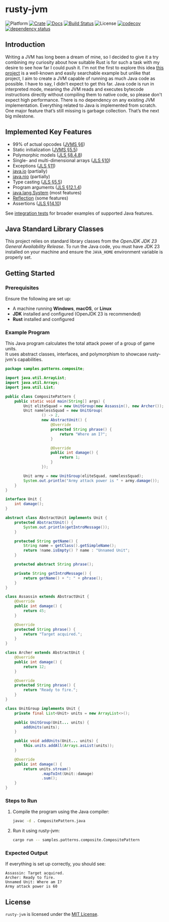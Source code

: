 # rusty-jvm
![Platform][platforms-image]
[![Crate][crate-image]][crate-link]
[![Docs][docs-image]][docs-link]
[![Build Status][ci-image]][ci-link]
![License][license-image]
[![codecov][code-cov-image]][code-cov-link]
[![dependency status][dep-status-image]][dep-status-link]

## Introduction

Writing a JVM has long been a dream of mine, so I decided to give it a try combining my curiosity about how suitable Rust is for such a task with my desire to see how far I could push it.
I'm not the first to explore this idea [this project][rjvm-articles] is a well-known and easily searchable example but unlike that project, I aim to create a JVM capable of running as much Java code as possible.
I have to say, I didn’t expect to get this far.
Java code is run in interpreted mode, meaning the JVM reads and executes bytecode instructions directly without compiling them to native code, so please don't expect high performance.
There is no dependency on any existing JVM implementation. Everything related to Java is implemented from scratch.
One major feature that’s still missing is garbage collection. That’s the next big milestone.

## Implemented Key Features

- 99% of actual opcodes ([JVMS §6][jvms-6])
- Static initialization ([JVMS §5.5][jvms-5.5])
- Polymorphic models ([JLS §8.4.8][jls-8.4.8])
- Single- and multi-dimensional arrays ([JLS §10][jls-10])
- Exceptions ([JLS §11][jls-11])
- [java.io][java.io-api] (partially)
- [java.nio][java.nio-api] (partially)
- Type casting ([JLS §5.5][jls-5.5])
- Program arguments ([JLS §12.1.4][jls-12.1.4])
- [java.lang.System][java.lang.system-api] (most features)
- [Reflection][java.lang.reflect-api] (some features)
- Assertions ([JLS §14.10][jls-14.10])

See [integration tests](tests/test_data) for broader examples of supported Java features.

## Java Standard Library Classes

This project relies on standard library classes from the *OpenJDK JDK 23 General Availability Release*.
To run the Java code, you must have JDK 23 installed on your machine and ensure the `JAVA_HOME` environment variable is properly set.

## Getting Started

### Prerequisites

Ensure the following are set up:

- A machine running **Windows**, **macOS**, or **Linux**
- **JDK** installed and configured (OpenJDK 23 is recommended)
- **Rust** installed and configured

### Example Program

This Java program calculates the total attack power of a group of game units.  
It uses abstract classes, interfaces, and polymorphism to showcase rusty-jvm's capabilities.

```java
package samples.patterns.composite;

import java.util.ArrayList;
import java.util.Arrays;
import java.util.List;

public class CompositePattern {
    public static void main(String[] args) {
        Unit eliteSquad = new UnitGroup(new Assassin(), new Archer());
        Unit namelessSquad = new UnitGroup(
                () -> 2,
                new AbstractUnit() {
                    @Override
                    protected String phrase() {
                        return "Where am I?";
                    }

                    @Override
                    public int damage() {
                        return 1;
                    }
                });

        Unit army = new UnitGroup(eliteSquad, namelessSquad);
        System.out.println("Army attack power is " + army.damage());
    }
}

interface Unit {
    int damage();
}

abstract class AbstractUnit implements Unit {
    protected AbstractUnit() {
        System.out.println(getIntroMessage());
    }

    protected String getName() {
        String name = getClass().getSimpleName();
        return !name.isEmpty() ? name : "Unnamed Unit";
    }

    protected abstract String phrase();

    private String getIntroMessage() {
        return getName() + ": " + phrase();
    }
}

class Assassin extends AbstractUnit {
    @Override
    public int damage() {
        return 45;
    }

    @Override
    protected String phrase() {
        return "Target acquired.";
    }
}

class Archer extends AbstractUnit {
    @Override
    public int damage() {
        return 12;
    }

    @Override
    protected String phrase() {
        return "Ready to fire.";
    }
}

class UnitGroup implements Unit {
    private final List<Unit> units = new ArrayList<>();

    public UnitGroup(Unit... units) {
        addUnits(units);
    }

    public void addUnits(Unit... units) {
        this.units.addAll(Arrays.asList(units));
    }

    @Override
    public int damage() {
        return units.stream()
                .mapToInt(Unit::damage)
                .sum();
    }
}
```

### Steps to Run

1. Compile the program using the Java compiler:
   ```sh
   javac -d . CompositePattern.java
   ```

2. Run it using rusty-jvm:
   ```sh
   cargo run -- samples.patterns.composite.CompositePattern
   ```

### Expected Output

If everything is set up correctly, you should see:

```
Assassin: Target acquired.
Archer: Ready to fire.
Unnamed Unit: Where am I?
Army attack power is 60
```

## License
`rusty-jvm` is licensed under the [MIT License](LICENSE).

[//]: # (links)
[platforms-image]: https://img.shields.io/badge/platforms-linux%20%7C%20macos%20%7C%20windows-blue
[crate-image]: https://img.shields.io/crates/v/rusty-jvm.svg
[crate-link]: https://crates.io/crates/rusty-jvm
[docs-image]: https://docs.rs/rusty-jvm/badge.svg
[docs-link]: https://docs.rs/rusty-jvm
[ci-image]: https://github.com/hextriclosan/rusty-jvm/actions/workflows/rust.yml/badge.svg
[ci-link]: https://github.com/hextriclosan/rusty-jvm/actions
[license-image]: https://img.shields.io/github/license/hextriclosan/rusty-jvm
[code-cov-image]: https://codecov.io/gh/hextriclosan/rusty-jvm/branch/main/graph/badge.svg
[code-cov-link]: https://codecov.io/gh/hextriclosan/rusty-jvm
[dep-status-image]: https://deps.rs/repo/github/hextriclosan/rusty-jvm/status.svg
[dep-status-link]: https://deps.rs/repo/github/hextriclosan/rusty-jvm

[rjvm-articles]: https://andreabergia.com/series/writing-a-jvm-in-rust/

[jvms-5.5]: https://docs.oracle.com/javase/specs/jvms/se23/html/jvms-5.html#jvms-5.5
[jvms-6]: https://docs.oracle.com/javase/specs/jvms/se23/html/jvms-6.html
[jls-5.5]: https://docs.oracle.com/javase/specs/jls/se23/html/jls-5.html#jls-5.5
[jls-8.4.8]: https://docs.oracle.com/javase/specs/jls/se23/html/jls-8.html#jls-8.4.8
[jls-10]: https://docs.oracle.com/javase/specs/jls/se23/html/jls-10.html
[jls-11]: https://docs.oracle.com/javase/specs/jls/se23/html/jls-11.html
[jls-12.1.4]: https://docs.oracle.com/javase/specs/jls/se23/html/jls-12.html#jls-12.1.4
[jls-14.10]: https://docs.oracle.com/javase/specs/jls/se23/html/jls-14.html#jls-14.10
[java.io-api]: https://docs.oracle.com/en/java/javase/23/docs/api/java.base/java/io/package-summary.html
[java.nio-api]: https://docs.oracle.com/en/java/javase/23/docs/api/java.base/java/nio/package-summary.html
[java.lang.system-api]: https://docs.oracle.com/en/java/javase/23/docs/api/java.base/java/lang/System.html
[java.lang.reflect-api]: https://docs.oracle.com/en/java/javase/23/docs/api/java.base/java/lang/reflect/package-summary.html
